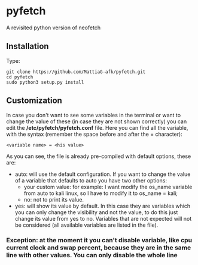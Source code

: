 # pyfetch
A revisited python version of neofetch

## Installation
Type:
```shell
git clone https://github.com/MattiaG-afk/pyfetch.git
cd pyfetch
sudo python3 setup.py install
```

## Customization
In case you don't want to see some variables in the terminal or want to change the value of these (in case they are not shown correctly) you can edit the **/etc/pyfetch/pyfetch.conf** file. Here you can find all the variable, with the syntax (remember the space before and after the = character):
```shell
<variable name> = <his value>
```
As you can see, the file is already pre-compiled with default options, these are:
* auto: will use the default configuration. If you want to change the value of a variable that defaults to auto you have two other options:
  * your custom value: for example: I want modify the os_name variable from auto to kali linux, so I have to modify it to os_name = kali;
  * no: not to print its value.
* yes: will show its value by default. In this case they are variables which you can only change the visibility and not the value, to do this just change its value from yes to no.
Variables that are not expected will not be considered (all available variables are listed in the file).
### Exception: at the moment it you can't disable variable, like cpu current clock and swap percent, because they are in the same line with other values. You can only disable the whole line
